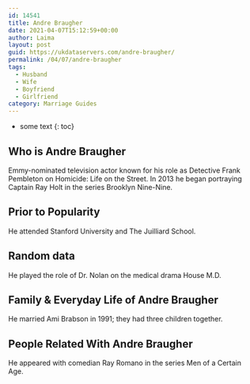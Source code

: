 ```yaml
---
id: 14541
title: Andre Braugher
date: 2021-04-07T15:12:59+00:00
author: Laima
layout: post
guid: https://ukdataservers.com/andre-braugher/
permalink: /04/07/andre-braugher
tags:
  - Husband
  - Wife
  - Boyfriend
  - Girlfriend
category: Marriage Guides
---
```


* some text
{: toc}


## Who is Andre Braugher
                  
                  
                  
Emmy-nominated television actor known for his role as Detective Frank Pembleton on Homicide: Life on the Street. In 2013 he began portraying Captain Ray Holt in the series Brooklyn Nine-Nine.
                  
              
            
              
            
                
                
                
## Prior to Popularity
                  
                  
                  
He attended Stanford University and The Juilliard School.
                  
              
            
              
            
                
                
                
## Random data
                  
                  
                  
He played the role of Dr. Nolan on the medical drama House M.D.
                  
              
            
              
            
                
                
                
## Family & Everyday Life of Andre Braugher
                  
                  
                  
He married Ami Brabson in 1991; they had three children together.
                  
              
            
              
            
                
                
                
## People Related With Andre Braugher
                  
                  
                  
He appeared with comedian Ray Romano in the series Men of a Certain Age.
                  
              
            
              
            
                
              
            
              
              
            
            
              
            
          
          
          